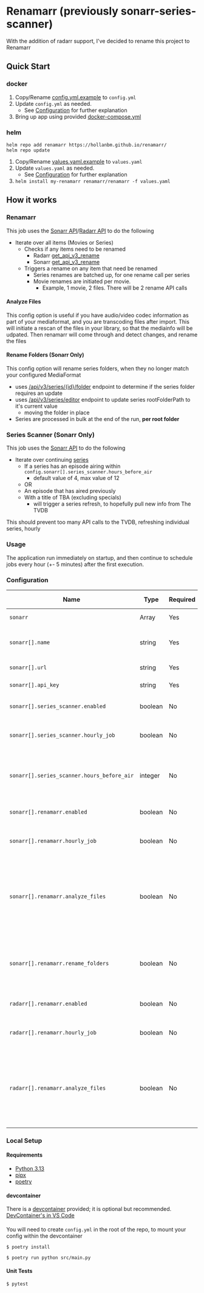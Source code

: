 # Renamarr (previously sonarr-series-scanner)

With the addition of radarr support, I've decided to rename this project to Renamarr

## Quick Start

### docker

1) Copy/Rename [config.yml.example](docker/config.yml.example) to `config.yml`
2) Update `config.yml` as needed.
    * See [Configuration](#configuration) for further explanation
3) Bring up app using provided [docker-compose.yml](docker/docker-compose.yml)

### helm

```shell
helm repo add renamarr https://hollanbm.github.io/renamarr/
helm repo update
```

1) Copy/Rename [values.yaml.example](helm/values.yaml.example) to `values.yaml`
2) Update `values.yaml` as needed.
    * See [Configuration](#configuration) for further explanation
3) `helm install my-renamarr renamarr/renamarr -f values.yaml`

## How it works

### Renamarr

This job uses the [Sonarr API](https://sonarr.tv/docs/api/)/[Radarr API](https://radarr.video/docs/api/) to do the following

* Iterate over all items (Movies or Series)
  * Checks if any items need to be renamed
    * Radarr [get_api_v3_rename](https://radarr.video/docs/api/#/RenameMovie/get_api_v3_rename)
    * Sonarr [get_api_v3_rename](https://sonarr.tv/docs/api/#/RenameEpisode/get_api_v3_rename)
  * Triggers a rename on any item that need be renamed
    * Series renames are batched up, for one rename call per series
    * Movie renames are initiated per movie.
      * Example, 1 movie, 2 files. There will be 2 rename API calls

#### Analyze Files
This config option is useful if you have audio/video codec information as part of your mediaformat, and you are transcoding files after import. This will initiate a rescan of the files in your library, so that the mediainfo will be udpated. Then renamarr will come through and detect changes, and rename the files

#### Rename Folders (Sonarr Only)
This config option will rename series folders, when they no longer match your configured MediaFormat
  * uses [/api/v3/series/{id}/folder](https://sonarr.tv/docs/api/#/SeriesFolder/get_api_v3_series__id__folder) endpoint to determine if the series folder requires an update
  * uses [/api/v3/series/editor](https://sonarr.tv/docs/api/#/SeriesFolder/get_api_v3_series__id__folder) endpoint to update series rootFolderPath to it's current value
    * moving the folder in place
  * Series are processed in bulk at the end of the run, **per root folder**

### Series Scanner (Sonarr Only)
This job uses the [Sonarr API](https://sonarr.tv/docs/api/) to do the following

* Iterate over continuing [series](https://sonarr.tv/docs/api/#/Series/get_api_v3_series)
  * If a series has an episode airing within `config.sonarr[].series_scanner.hours_before_air`
    * default value of 4, max value of 12
  * OR
  * An episode that has aired previously
  * With a title of TBA (excluding specials)
    * will trigger a series refresh, to hopefully pull new info from The TVDB

This should prevent too many API calls to the TVDB, refreshing individual series, hourly

### Usage

The application run immediately on startup, and then continue to schedule jobs every hour (+- 5 minutes) after the first execution.

### Configuration

| Name                                       | Type    | Required | Default Value | Description                                                                                                                                      |
| ------------------------------------------ | ------- | -------- | ------------- | ------------------------------------------------------------------------------------------------------------------------------------------------ |
| `sonarr`                                   | Array   | Yes      | []            | One or more sonarr instances                                                                                                                     |
| `sonarr[].name`                            | string  | Yes      | N/A           | user friendly instance name, used in log messages                                                                                                |
| `sonarr[].url`                             | string  | Yes      | N/A           | url for sonarr instance                                                                                                                          |
| `sonarr[].api_key`                         | string  | Yes      | N/A           | api_key for sonarr instance                                                                                                                      |
| `sonarr[].series_scanner.enabled`          | boolean | No       | False         | enables/disables series_scanner functionality                                                                                                    |
| `sonarr[].series_scanner.hourly_job`       | boolean | No       | False         | disables hourly job. App will exit after first execution                                                                                         |
| `sonarr[].series_scanner.hours_before_air` | integer | No       | 4             | The number of hours before an episode has aired, to trigger a rescan when title is TBA                                                           |
| `sonarr[].renamarr.enabled`                | boolean | No       | False         | enables/disables renamarr functionality                                                                                                          |
| `sonarr[].renamarr.hourly_job`             | boolean | No       | False         | disables hourly job. App will exit after first execution                                                                                         |
| `sonarr[].renamarr.analyze_files`          | boolean | No       | False         | This will initiate a rescan of the files in your library. This is helpful if you are transcoding files, and the audio/video codecs have changed. |
| `sonarr[].renamarr.rename_folders`         | boolean | No       | False         | This will rename series folders when the current series folder no longer matches your MediaFormat                                                |
| `radarr[].renamarr.enabled`                | boolean | No       | False         | enables/disables renamarr functionality                                                                                                          |
| `radarr[].renamarr.hourly_job`             | boolean | No       | False         | disables hourly job. App will exit after first execution                                                                                         |
| `radarr[].renamarr.analyze_files`          | boolean | No       | False         | This will initiate a rescan of the files in your library. This is helpful if you are transcoding files, and the audio/video codecs have changed. |

### Local Setup

#### Requirements

* [Python 3.13](https://www.python.org/downloads/release/python-3130/)
* [pipx](https://pipx.pypa.io/stable/installation/)
* [poetry](https://python-poetry.org/docs/#installation)

#### devcontainer

There is a [devcontainer](https://containers.dev/) provided; it is optional but recommended.
[DevContainer's in VS Code](https://code.visualstudio.com/docs/devcontainers/containers)

####

You will need to create `config.yml` in the root of the repo, to mount your config within the devcontainer

```shell
$ poetry install

$ poetry run python src/main.py
```

#### Unit Tests
```shell
$ pytest
```

